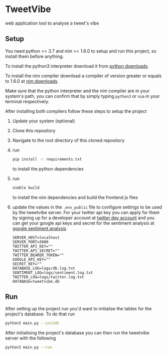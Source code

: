# TweetVibe

web application tool to analyse a tweet's vibe

## Setup

You need python >= 3.7 and nim >= 1.6.0 to setup and run this project, so install them before anything.

To install the python3 interpreter download it from [python downloads](https://www.python.org/downloads/https:/).

To install the nim compiler download a compiler of version greater or equals to 1.6.0 at [nim downloads](https://nim-lang.org/install.htmlhttps:/).

Make sure that the python interpreter and the nim compiler are in your system's path, you can confirm that by simply typing `python3` or `nim` in your terminal respectively.

After installing both compilers follow these steps to setup the project

1. Update your system (optional)
2. Clone this repository
3. Navigate to the root directory of this cloned repository
4. run

   ```bash
   pip install -r requirements.txt
   ```

   to install the python dependencies
5. run

   ```bash
   nimble build
   ```

   to install the nim dependencies and build the frontend js files
6. update the values in the `.env_public` file to configure settings to be used by the tweetvibe server. For your twitter api key you can apply for them by signing up for a developer account at [twitter dev account](https://developer.twitter.com/en/docs/twitter-api/getting-started/getting-access-to-the-twitter-api)
   and you can get your google api keys and secret for the sentiment analysis at [google sentiment analysis](https://cloud.google.com/natural-language/docs/analyzing-sentiment)

   ```env
   SERVER_HOST=localhost
   SERVER_PORT=5000
   TWITTER_API_KEY=""
   TWITTER_API_SECRET=""
   TWITTER_BEARER_TOKEN=""
   GOOGLE_API_KEY=""
   SECRET_KEY=""
   DATABASE_LOG=logs/db.log.txt
   SENTIMENT_LOG=logs/sentiment.log.txt
   TWITTER_LOG=logs/twitter.log.txt
   DATABASE=tweetvibe.db
   ```

## Run

After setting up the project run you'd want to initialise the tables for the project's database. To do that run

```bash
python3 main.py --initdb
```

After initialising the project's database you can then run the tweetvibe server with the following

```bash
python3 main.py --run
```
